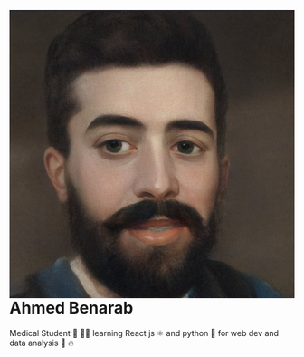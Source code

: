 
<img src="ahmedimg.jpg"
     alt="Ahmed img"
     style="float: left; margin-right: 10px;" />

# Ahmed Benarab
Medical Student 💊 👨‍🔬 learning React js ⚛️  and python 🐍 for web dev and data analysis 🔣 🔥

